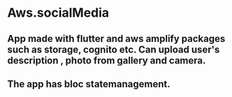 # Aws.socialMedia
## App made with flutter and aws amplify packages such as storage, cognito etc. Can upload user's description , photo from gallery and camera.
## The app has bloc statemanagement.
